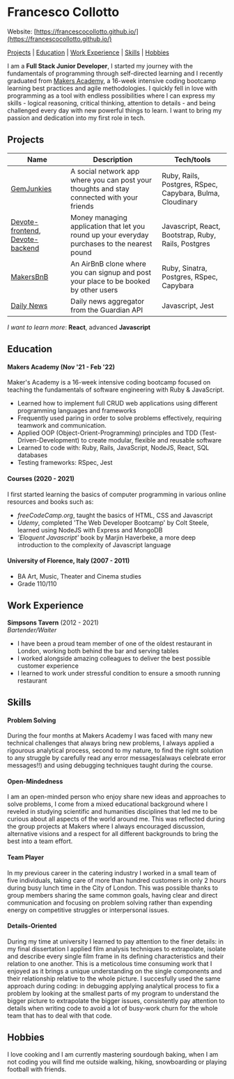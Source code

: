 # Francesco Collotto
Website: [https://francescocollotto.github.io/](https://francescocollotto.github.io/)

[Projects](#projects) | [Education](#education) | [Work Experience](#work-experience) | [Skills](#skills) | [Hobbies](#hobbies)

I am a **Full Stack Junior Developer**, I started my journey with the fundamentals of programming through self-directed learning and I recently graduated from [Makers Academy](https://makers.tech/), a 16-week intensive coding bootcamp learning best practices and agile methodologies. I quickly fell in love with programming as a tool with endless possibilities where I can express my skills - logical reasoning, critical thinking, attention to details - and being challenged every day with new powerful things to learn. I want to bring my passion and dedication into my first role in tech.

## Projects

| Name                         | Description       | Tech/tools        |
| ---------------------------- | ----------------- | ----------------- |
| [GemJunkies](https://github.com/FrancescoCollotto/acebook-ruby-junkies) | A social network app where you can post your thoughts and stay connected with your friends | Ruby, Rails, Postgres, RSpec, Capybara, Bulma, Cloudinary |
| [Devote-frontend](https://github.com/FrancescoCollotto/devote_frontend), [Devote-backend](https://github.com/FrancescoCollotto/devote_backend) | Money managing application that let you round up your everyday purchases to the nearest pound | Javascript, React, Bootstrap, Ruby, Rails, Postgres | 
| [MakersBnB](https://github.com/FrancescoCollotto/makersbnb) | An AirBnB clone where you can signup and post your place to be booked by other users | Ruby, Sinatra, Postgres, RSpec, Capybara |
| [Daily News](https://github.com/FrancescoCollotto/news-summary-challenge) | Daily news aggregator from the Guardian API | Javascript, Jest |

*I want to learn more*: **React**, advanced **Javascript**

## Education

#### Makers Academy (Nov '21 - Feb '22)
Maker's Academy is a 16-week intensive coding bootcamp focused on teaching the fundamentals of software engineering with Ruby & JavaScript.
- Learned how to implement full CRUD web applications using different programming languages and frameworks
- Frequently used paring in order to solve problems effectively, requiring teamwork and communication.
- Applied OOP (Object-Orient-Programming) principles and TDD (Test-Driven-Development) to create modular, flexible and reusable software
- Learned to code with: Ruby, Rails, JavaScript, NodeJS, React, SQL databases
- Testing frameworks: RSpec, Jest

#### Courses (2020 - 2021)
I first started learning the basics of computer programming in various online resources and books such as:
- *freeCodeCamp.org*, taught the basics of HTML, CSS and Javascript
- *Udemy*, completed 'The Web Developer Bootcamp' by Colt Steele, learned using NodeJS with Express and MongoDB
- *'Eloquent Javascript'* book by Marjin Haverbeke, a more deep introduction to the complexity of Javascript language

#### University of Florence, Italy (2007 - 2011)

- BA Art, Music, Theater and Cinema studies
- Grade 110/110

## Work Experience

**Simpsons Tavern** (2012 - 2021)  
_Bartender/Waiter_

- I have been a proud team member of one of the oldest restaurant in London, working both behind the bar and serving tables
- I worked alongside amazing colleagues to deliver the best possible customer experience
- I learned to work under stressful condition to ensure a smooth running restaurant

## Skills

#### Problem Solving
During the four months at Makers Academy I was faced with many new technical challenges that always bring new problems, I always applied a rigourous analytical process, second to my nature, to find the right solution to any struggle by carefully read any error messages(always celebrate error messages!!) and using debugging techniques taught during the course.

#### Open-Mindedness
I am an open-minded person who enjoy share new ideas and approaches to solve problems, I come from a mixed educational background where I reveled in studying scientific and humanities disciplines that led me to be curious about all aspects of the world around me. This was reflected during the group projects at Makers where I always encouraged discussion, alternative visions and a respect for all different backgrounds to bring the best into a team effort. 

#### Team Player
In my previous career in the catering industry I worked in a small team of five individuals, taking care of more than hundred customers in only 2 hours during busy lunch time in the City of London. This was possible thanks to group members sharing the same common goals, having clear and direct communication and focusing on problem solving rather than expending energy on competitive struggles or interpersonal issues.

#### Details-Oriented
During my time at university I learned to pay attention to the finer details: in my final dissertation I applied film analysis techniques to extrapolate, isolate and describe every single film frame in its defining characteristics and their relation to one another. This is a meticolous time consuming work that I enjoyed as it brings a unique understanding on the single components and their relationship relative to the whole picture. I succesfully used the same approach during coding: in debugging applying analytical process to fix a problem by looking at the smallest parts of my program to understand the bigger picture to extrapolate the bigger issues, consistently pay attention to details when writing code to avoid a lot of busy-work churn for the whole team that has to deal with that code.

## Hobbies

I love cooking and I am currently mastering sourdough baking, when I am not coding you will find me outside walking, hiking, snowboarding or playing football with friends.
